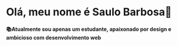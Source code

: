 # Olá, meu nome é Saulo Barbosa👋

<h4>📚Atualmente sou apenas um estudante, apaixonado por design e ambicioso com desenvolvimento web</h4>
